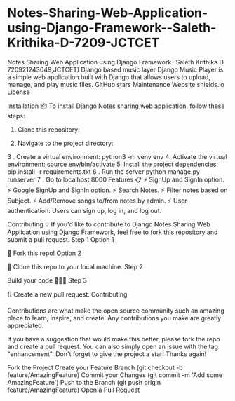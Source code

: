 # Notes-Sharing-Web-Application-using-Django-Framework--Saleth-Krithika-D-7209-JCTCET
Notes Sharing Web Application using Django Framework -Saleth Krithika D 720921243049,JCTCET)
Django based music layer
Django Music Player is a simple web application built with Django that allows users to upload, manage, and play music files.
GitHub stars Maintenance Website shields.io License

Installation 📦
To install Django Notes sharing web application, follow these steps:
1. Clone this repository:

2. Navigate to the project directory:
  
3 . Create a virtual environment:
  python3 -m venv env
4. Activate the virtual environment:
  source env/bin/activate
5. Install the project dependencies:
  pip install -r requirements.txt
6 . Run the server
  python manage.py runserver
7 . Go to localhost:8000
Features 📋
⚡️ SignUp and SignIn option.
⚡️ Google SignUp and SignIn option.
⚡️ Search Notes.
⚡️ Filter notes based on Subject.
⚡️ Add/Remove songs to/from notes by admin.
⚡️ User authentication: Users can sign up, log in, and log out.

Contributing 💡
If you'd like to contribute to Django Notes Sharing Web Application using Django Framework, feel free to fork this repository and submit a pull request.
Step 1
Option 1

🍴 Fork this repo!
Option 2

👯 Clone this repo to your local machine.
Step 2

Build your code 🔨🔨🔨
Step 3

🔃 Create a new pull request.
Contributing

Contributions are what make the open source community such an amazing place to learn, inspire, and create. Any contributions you make are greatly appreciated.

If you have a suggestion that would make this better, please fork the repo and create a pull request. You can also simply open an issue with the tag "enhancement". Don't forget to give the project a star! Thanks again!

Fork the Project
Create your Feature Branch (git checkout -b feature/AmazingFeature)
Commit your Changes (git commit -m 'Add some AmazingFeature')
Push to the Branch (git push origin feature/AmazingFeature)
Open a Pull Request



